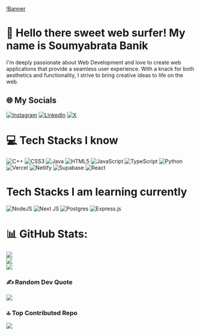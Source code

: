 [!Banner](https://media.licdn.com/dms/image/D5616AQH48KaOcSHbtw/profile-displaybackgroundimage-shrink_350_1400/0/1693997721394?e=1717027200&v=beta&t=sAOHRodUXgBRDWFHYGjMtGMlbo7Vxl6GDE6tssa2bgc)

# 👋 Hello there sweet web surfer! My name is Soumyabrata Banik

I'm deeply passionate about Web Development and love to create web applications that provide a seamless user experience. With a knack for both aesthetics and functionality, I strive to bring creative ideas to life on the web.


## 🌐 My Socials
[![Instagram](https://img.shields.io/badge/Instagram-%23E4405F.svg?logo=Instagram&logoColor=white)](https://instagram.com/soumyabrata_banik) [![LinkedIn](https://img.shields.io/badge/LinkedIn-%230077B5.svg?logo=linkedin&logoColor=white)](https://linkedin.com/in/soumyabrata-banik-023234270) [![X](https://img.shields.io/badge/X-black.svg?logo=X&logoColor=white)](https://x.com/Soumyabrata2002) 

# 💻 Tech Stacks I know
![C++](https://img.shields.io/badge/c++-%2300599C.svg?style=for-the-badge&logo=c%2B%2B&logoColor=white) ![CSS3](https://img.shields.io/badge/css3-%231572B6.svg?style=for-the-badge&logo=css3&logoColor=white) ![Java](https://img.shields.io/badge/java-%23ED8B00.svg?style=for-the-badge&logo=openjdk&logoColor=white) ![HTML5](https://img.shields.io/badge/html5-%23E34F26.svg?style=for-the-badge&logo=html5&logoColor=white) ![JavaScript](https://img.shields.io/badge/javascript-%23323330.svg?style=for-the-badge&logo=javascript&logoColor=%23F7DF1E) ![TypeScript](https://img.shields.io/badge/typescript-%23007ACC.svg?style=for-the-badge&logo=typescript&logoColor=white) ![Python](https://img.shields.io/badge/python-3670A0?style=for-the-badge&logo=python&logoColor=ffdd54) ![Vercel](https://img.shields.io/badge/vercel-%23000000.svg?style=for-the-badge&logo=vercel&logoColor=white) ![Netlify](https://img.shields.io/badge/netlify-%23000000.svg?style=for-the-badge&logo=netlify&logoColor=#00C7B7) ![Supabase](https://img.shields.io/badge/Supabase-3ECF8E?style=for-the-badge&logo=supabase&logoColor=white) ![React](https://img.shields.io/badge/react-%2320232a.svg?style=for-the-badge&logo=react&logoColor=%2361DAFB) 

# Tech Stacks I am learning currently
![NodeJS](https://img.shields.io/badge/node.js-6DA55F?style=for-the-badge&logo=node.js&logoColor=white) ![Next JS](https://img.shields.io/badge/Next-black?style=for-the-badge&logo=next.js&logoColor=white) ![Postgres](https://img.shields.io/badge/postgres-%23316192.svg?style=for-the-badge&logo=postgresql&logoColor=white) ![Express.js](https://img.shields.io/badge/express.js-%23404d59.svg?style=for-the-badge&logo=express&logoColor=%2361DAFB)

# 📊 GitHub Stats:
![](https://github-readme-stats.vercel.app/api?username=SoumyabrataBanik&theme=dark&hide_border=false&include_all_commits=true&count_private=false)<br/>
![](https://github-readme-streak-stats.herokuapp.com/?user=SoumyabrataBanik&theme=dark&hide_border=false)<br/>
![](https://github-readme-stats.vercel.app/api/top-langs/?username=SoumyabrataBanik&theme=dark&hide_border=false&include_all_commits=true&count_private=false&layout=compact)

### ✍️ Random Dev Quote
![](https://quotes-github-readme.vercel.app/api?type=horizontal&theme=radical)

### 🔝 Top Contributed Repo
![](https://github-contributor-stats.vercel.app/api?username=SoumyabrataBanik&limit=5&theme=dark&combine_all_yearly_contributions=true)
